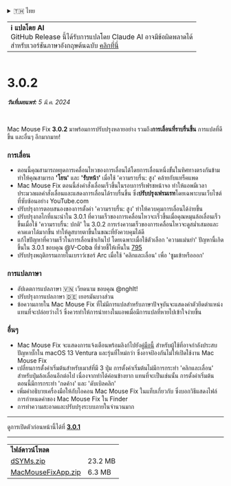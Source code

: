 <details>
<summary>🇹🇭 ไทย</summary>

[🇬🇧 English (GitHub)](https://github.com/noah-nuebling/mac-mouse-fix/releases/tag/3.0.2)\
[🇦🇩 Català](https://redirect.macmousefix.com/?target=mmf-release&tag=3.0.2&locale=ca)\
[🇩🇪 Deutsch](https://redirect.macmousefix.com/?target=mmf-release&tag=3.0.2&locale=de)\
[🇪🇸 Español](https://redirect.macmousefix.com/?target=mmf-release&tag=3.0.2&locale=es)\
[🇫🇷 Français](https://redirect.macmousefix.com/?target=mmf-release&tag=3.0.2&locale=fr)\
[🇮🇩 Indonesia](https://redirect.macmousefix.com/?target=mmf-release&tag=3.0.2&locale=id)\
[🇮🇹 Italiano](https://redirect.macmousefix.com/?target=mmf-release&tag=3.0.2&locale=it)\
[🇭🇺 Magyar](https://redirect.macmousefix.com/?target=mmf-release&tag=3.0.2&locale=hu)\
[🇳🇱 Nederlands](https://redirect.macmousefix.com/?target=mmf-release&tag=3.0.2&locale=nl)\
[🇵🇱 Polski](https://redirect.macmousefix.com/?target=mmf-release&tag=3.0.2&locale=pl)\
[🇧🇷 Português (Brasil)](https://redirect.macmousefix.com/?target=mmf-release&tag=3.0.2&locale=pt-BR)\
[🇵🇹 Português (Portugal)](https://redirect.macmousefix.com/?target=mmf-release&tag=3.0.2&locale=pt-PT)\
[🇷🇴 Română](https://redirect.macmousefix.com/?target=mmf-release&tag=3.0.2&locale=ro)\
[🇸🇪 Svenska](https://redirect.macmousefix.com/?target=mmf-release&tag=3.0.2&locale=sv)\
[🇻🇳 Tiếng Việt](https://redirect.macmousefix.com/?target=mmf-release&tag=3.0.2&locale=vi)\
[🇹🇷 Türkçe](https://redirect.macmousefix.com/?target=mmf-release&tag=3.0.2&locale=tr)\
[🇨🇿 Čeština](https://redirect.macmousefix.com/?target=mmf-release&tag=3.0.2&locale=cs)\
[🇬🇷 Ελληνικά](https://redirect.macmousefix.com/?target=mmf-release&tag=3.0.2&locale=el)\
[🇷🇺 Русский](https://redirect.macmousefix.com/?target=mmf-release&tag=3.0.2&locale=ru)\
[🇺🇦 Українська](https://redirect.macmousefix.com/?target=mmf-release&tag=3.0.2&locale=uk)\
[🇮🇱 עברית](https://redirect.macmousefix.com/?target=mmf-release&tag=3.0.2&locale=he)\
[🇸🇦 العربية](https://redirect.macmousefix.com/?target=mmf-release&tag=3.0.2&locale=ar)\
[🇮🇳 हिन्दी](https://redirect.macmousefix.com/?target=mmf-release&tag=3.0.2&locale=hi)\
**🇹🇭 ไทย**\
[🇨🇳 中文 (简体)](https://redirect.macmousefix.com/?target=mmf-release&tag=3.0.2&locale=zh-Hans)\
[🇨🇳 中文 (繁體)](https://redirect.macmousefix.com/?target=mmf-release&tag=3.0.2&locale=zh-Hant)\
[🇭🇰 中文（香港)](https://redirect.macmousefix.com/?target=mmf-release&tag=3.0.2&locale=zh-HK)\
[🇯🇵 日本語](https://redirect.macmousefix.com/?target=mmf-release&tag=3.0.2&locale=ja)\
[🇰🇷 한국어](https://redirect.macmousefix.com/?target=mmf-release&tag=3.0.2&locale=ko)\
[Help translate Mac Mouse Fix to different languages!](https://github.com/noah-nuebling/mac-mouse-fix/discussions/731)
</details>
<table align=><td>
<b>ℹ️ แปลโดย AI</b><br>
GitHub Release นี้ได้รับการแปลโดย Claude AI อาจมีข้อผิดพลาดได้<br>
สำหรับเวอร์ชันภาษาอังกฤษต้นฉบับ <a href="https://github.com/noah-nuebling/mac-mouse-fix/releases/tag/3.0.2">คลิกที่นี่</a>
</td></table>

<table></table>

# 3.0.2
***วันที่เผยแพร่:** 5 มี.ค. 2024*

<br>

Mac Mouse Fix **3.0.2** มาพร้อมการปรับปรุงหลายอย่าง รวมถึง**การเลื่อนที่ราบรื่นขึ้น** การแปลที่ดีขึ้น และอื่นๆ อีกมากมาย!

### การเลื่อน

- ตอนนี้คุณสามารถหยุดการเคลื่อนไหวของการเลื่อนได้โดยการเลื่อนหนึ่งขั้นในทิศทางตรงกันข้าม ทำให้คุณสามารถ **'โยน'** และ **'รับหน้า'** เมื่อใช้ 'ความราบรื่น: สูง' คล้ายกับแทร็คแพด
- Mac Mouse Fix ตอนนี้ส่งคำสั่งเลื่อนเร็วขึ้นในรอบการรีเฟรชหน้าจอ ทำให้แอพมีเวลาประมวลผลคำสั่งเลื่อนและแสดงการเลื่อนได้ราบรื่นขึ้น ซึ่ง**ปรับปรุงเฟรมเรท**โดยเฉพาะบนเว็บไซต์ที่ซับซ้อนอย่าง YouTube.com
- ปรับปรุงการตอบสนองของการตั้งค่า 'ความราบรื่น: สูง' ทำให้ควบคุมการเลื่อนได้ง่ายขึ้น
- ปรับปรุงกลไกที่แนะนำใน 3.0.1 ที่ความเร็วของการเคลื่อนไหวจะเร็วขึ้นเมื่อคุณหมุนล้อเลื่อนเร็วขึ้นเมื่อใช้ 'ความราบรื่น: ปกติ' ใน 3.0.2 การเร่งความเร็วของการเคลื่อนไหวจะดูสม่ำเสมอและคาดเดาได้มากขึ้น ทำให้ดูสบายตาขึ้นในขณะที่ยังควบคุมได้ดี
- แก้ไขปัญหาที่ความเร็วในการเลื่อนช้าเกินไป โดยเฉพาะเมื่อใช้ตัวเลือก 'ความแม่นยำ' ปัญหานี้เกิดขึ้นใน 3.0.1 ขอบคุณ @V-Coba ที่ช่วยชี้ให้เห็นใน [795](https://github.com/noah-nuebling/mac-mouse-fix/issues/795)
- ปรับปรุงพฤติกรรมภายในเบราว์เซอร์ Arc เมื่อใช้ 'คลิกและเลื่อน' เพื่อ 'ซูมเข้าหรือออก'

### การแปลภาษา

- อัปเดตการแปลภาษา 🇻🇳 เวียดนาม ขอบคุณ @nghlt!
- ปรับปรุงการแปลภาษา 🇩🇪 เยอรมันบางส่วน
- ข้อความภายใน Mac Mouse Fix ที่ไม่มีการแปลสำหรับภาษาปัจจุบันจะแสดงค่าตัวยึดตำแหน่งแทนที่จะปล่อยว่างไว้ ซึ่งควรทำให้การนำทางในแอพเมื่อมีการแปลที่หายไปเข้าใจง่ายขึ้น

### อื่นๆ

- Mac Mouse Fix จะแสดงการแจ้งเตือนพร้อมลิงก์ไปยัง[คู่มือนี้](https://github.com/noah-nuebling/mac-mouse-fix/discussions/861) สำหรับผู้ใช้ที่อาจกำลังประสบปัญหาบั๊กใน macOS 13 Ventura และรุ่นที่ใหม่กว่า ซึ่งอาจป้องกันไม่ให้เปิดใช้งาน Mac Mouse Fix
- เปลี่ยนการตั้งค่าเริ่มต้นสำหรับเมาส์ที่มี 3 ปุ่ม การตั้งค่าเริ่มต้นไม่มีการกระทำ 'คลิกและเลื่อน' สำหรับปุ่มล้อเลื่อนอีกต่อไป เนื่องจากทำได้ค่อนข้างยาก แทนที่จะเป็นเช่นนั้น การตั้งค่าเริ่มต้นตอนนี้มีการกระทำ 'กดค้าง' และ 'ดับเบิลคลิก'
- เพิ่มคำอธิบายเครื่องมือให้กับไอคอน Mac Mouse Fix ในแท็บเกี่ยวกับ ซึ่งบอกวิธีแสดงไฟล์การกำหนดค่าของ Mac Mouse Fix ใน Finder
- การทำความสะอาดและปรับปรุงระบบภายในจำนวนมาก

---

ดูการเปิดตัวก่อนหน้านี้ได้ที่ [**3.0.1**](https://redirect.macmousefix.com/?target=mmf-release&tag=3.0.1&locale=th)

---

<table align="start">
<tr>
    <td colspan=2>
        <b>ไฟล์ดาวน์โหลด</b>
    </td>
</tr>
<tr>
    <td><a href="https://github.com/noah-nuebling/mac-mouse-fix/releases/download/3.0.2/dSYMs.zip">dSYMs.zip</a></td>
    <td>23.2 MB</td>
</tr>
<tr>
    <td><a href="https://github.com/noah-nuebling/mac-mouse-fix/releases/download/3.0.2/MacMouseFixApp.zip">MacMouseFixApp.zip</a></td>
    <td>6.3 MB</td>
</tr>
</table>
